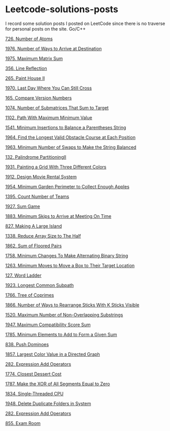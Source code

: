 # Leetcode-solutions-posts
I record some solution posts I posted on LeetCode since there is no traverse for personal posts on the site.
Go/C++

[726. Number of Atoms](https://leetcode.com/problems/number-of-atoms/discuss/1424428/C%2B%2B-recursive-clean-code)

[1976. Number of Ways to Arrive at Destination](https://leetcode.com/problems/number-of-ways-to-arrive-at-destination/discuss/1417870/C%2B%2B-Dijkstra-%2B-DP)

[1975. Maximum Matrix Sum](https://leetcode.com/problems/maximum-matrix-sum/discuss/1417793/C%2B%2B-greed-count-number-of-negatives-and-zeros)

[356. Line Reflection](https://leetcode.com/problems/line-reflection/discuss/1414578/C%2B%2B-O(n)-hashmap)

[265. Paint House II](https://leetcode.com/problems/paint-house-ii/discuss/1406575/C%2B%2B-Bottom-UP-DP-O(n*k)time%2BO(1)space)

[1970. Last Day Where You Can Still Cross](https://leetcode.com/problems/last-day-where-you-can-still-cross/discuss/1406075/C%2B%2B-Binary-Search-%2B-BFSDFS-beats-100)

[165. Compare Version Numbers](https://leetcode.com/problems/compare-version-numbers/discuss/1398508/C%2B%2B-O(1)-space-solution)

[1074. Number of Submatrices That Sum to Target](https://leetcode.com/problems/number-of-submatrices-that-sum-to-target/discuss/1396403/C%2B%2B-beats-100-easyandcleanandconcise-128ms9MB)

[1102. Path With Maximum Minimum Value](https://leetcode.com/problems/path-with-maximum-minimum-value/discuss/1394320/C%2B%2B-Binary-Search-%2B-BFS)

[1541. Minimum Insertions to Balance a Parentheses String](https://leetcode.com/problems/minimum-insertions-to-balance-a-parentheses-string/discuss/1393498/C%2B%2B-O(n)timeandO(1)space)

[1964. Find the Longest Valid Obstacle Course at Each Position](https://leetcode.com/problems/find-the-longest-valid-obstacle-course-at-each-position/discuss/1390398/c-lis-clean-concise)

[1963. Minimum Number of Swaps to Make the String Balanced](https://leetcode.com/problems/minimum-number-of-swaps-to-make-the-string-balanced/discuss/1390434/c-math-clean-concise-no-stack-ono1)

[132. Palindrome PartitioningII](https://leetcode.com/problems/palindrome-partitioning-ii/discuss/1388676/C%2B%2B-intuitive-solution-expand-around-the-center-%2B-DP-O(n2))

[1931. Painting a Grid With Three Different Colors](https://leetcode.com/problems/painting-a-grid-with-three-different-colors/discuss/1333442/c-precompute-valid-pairsdp-beats-100-32ms67mb)

[1912. Design Movie Rental System](https://leetcode.com/problems/design-movie-rental-system/discuss/1300431/c-beats-100-timememory-cleaneasy)

[1954. Minimum Garden Perimeter to Collect Enough Apples](https://leetcode.com/problems/minimum-garden-perimeter-to-collect-enough-apples/discuss/1375422/golang-precomputebinary-search)

[1395. Count Number of Teams](https://leetcode.com/problems/count-number-of-teams/discuss/1381836/C%2B%2B-DP%2Bbinary-indexed-tree-O(nlogn))

[1927. Sum Game](https://leetcode.com/problems/sum-game/discuss/1329006/c-greedy)

[1883. Minimum Skips to Arrive at Meeting On Time](https://leetcode.com/problems/minimum-skips-to-arrive-at-meeting-on-time/discuss/1240727/c-1d-dp-with-bottom-up-beats-100-36ms85mb-cleanconcise)

[827. Making A Large Island](https://leetcode.com/problems/making-a-large-island/discuss/1377605/c-make-union-find-o1-total-omn)

[1338. Reduce Array Size to The Half](https://leetcode.com/problems/reduce-array-size-to-the-half/discuss/1320143/c-beats100-on-68ms)

[1862. Sum of Floored Pairs](https://leetcode.com/problems/sum-of-floored-pairs/discuss/1210067/binary-search-with-explanation)

[1758. Minimum Changes To Make Alternating Binary String](https://leetcode.com/problems/minimum-changes-to-make-alternating-binary-string/discuss/1091694/dp-greedy-solutions-time-on-space-o1-clean-and-concise)

[1263. Minimum Moves to Move a Box to Their Target Location](https://leetcode.com/problems/minimum-moves-to-move-a-box-to-their-target-location/discuss/1128447/Using-two-BFS%3A-beats-100-clean-and-easy-to-understand-with-explanation)

[127. Word Ladder](https://leetcode.com/problems/word-ladder/discuss/1384291/c-build-the-graph-with-indexes-and-do-bidirectional-bfs)

[1923. Longest Common Subpath](https://leetcode.com/problems/longest-common-subpath/discuss/1314738/a-naive-but-slow-solution)

[1766. Tree of Coprimes](https://leetcode.com/problems/tree-of-coprimes/discuss/1110477/dfs-using-depth-precompute-coprime-on)

[1866. Number of Ways to Rearrange Sticks With K Sticks Visible](https://leetcode.com/problems/number-of-ways-to-rearrange-sticks-with-k-sticks-visible/discuss/1211305/dp-clean-and-concise-with-explanation)

[1520. Maximum Number of Non-Overlapping Substrings](https://leetcode.com/problems/maximum-number-of-non-overlapping-substrings/discuss/1365104/c-recursion-dp-on)

[1947. Maximum Compatibility Score Sum](https://leetcode.com/problems/maximum-compatibility-score-sum/discuss/1360987/c-dpbitmask)

[1785. Minimum Elements to Add to Form a Given Sum](https://leetcode.com/problems/minimum-elements-to-add-to-form-a-given-sum/discuss/1097449/go-3-lines)

[838. Push Dominoes](https://leetcode.com/problems/push-dominoes/discuss/1353965/c-tow-pointers-ono1-clean)

[1857. Largest Color Value in a Directed Graph](https://leetcode.com/problems/largest-color-value-in-a-directed-graph/discuss/1198830/dfs-dp-easy-to-understand)

[282. Expression Add Operators](https://leetcode.com/problems/expression-add-operators/discuss/1238289/C%2B%2B-clean-and-concise-beats-98.28)

[1774. Closest Dessert Cost](https://leetcode.com/problems/closest-dessert-cost/discuss/1093264/go-beats-1004ms2mb-optimized-with-sorting-and-pruning-input-arrays)

[1787. Make the XOR of All Segments Equal to Zero](https://leetcode.com/problems/make-the-xor-of-all-segments-equal-to-zero/discuss/1097899/bottom-up-1d-dp-o10241024k-time-o1024-space-clean-with-detailed-explanation)

[1834. Single-Threaded CPU](https://leetcode.com/problems/single-threaded-cpu/discuss/1164062/use-priority-queue-as-given-principles-with-explanation)

[1948. Delete Duplicate Folders in System](https://leetcode.com/problems/delete-duplicate-folders-in-system/discuss/1360980/c-straight-forward-triehashmap)

[282. Expression Add Operators](https://leetcode.com/problems/expression-add-operators/discuss/1238293/Golang-beats-100-8ms)

[855. Exam Room](https://leetcode.com/problems/exam-room/discuss/1196481/C%2B%2B-treeset%2Bpriority_queue-beats-100)

[]()

[]()

[]()

